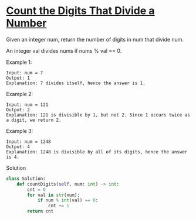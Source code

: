 # [Count the Digits That Divide a Number](https://leetcode.com/problems/count-the-digits-that-divide-a-number/description/)

Given an integer num, return the number of digits in num that divide num.

An integer val divides nums if nums % val == 0.

Example 1:
```
Input: num = 7
Output: 1
Explanation: 7 divides itself, hence the answer is 1.
```
Example 2:
```
Input: num = 121
Output: 2
Explanation: 121 is divisible by 1, but not 2. Since 1 occurs twice as a digit, we return 2.
```
Example 3:
```
Input: num = 1248
Output: 4
Explanation: 1248 is divisible by all of its digits, hence the answer is 4.
```
Solution
```python
class Solution:
    def countDigits(self, num: int) -> int:
        cnt = 0
        for val in str(num):
            if num % int(val) == 0:
                cnt += 1
        return cnt
```